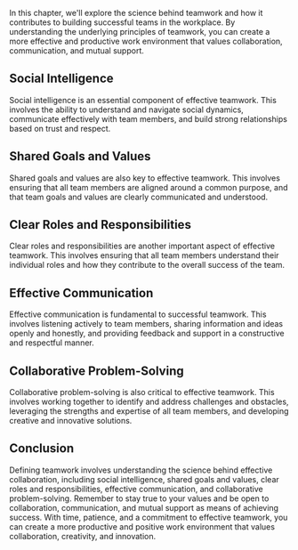 
In this chapter, we'll explore the science behind teamwork and how it contributes to building successful teams in the workplace. By understanding the underlying principles of teamwork, you can create a more effective and productive work environment that values collaboration, communication, and mutual support.

Social Intelligence
-------------------

Social intelligence is an essential component of effective teamwork. This involves the ability to understand and navigate social dynamics, communicate effectively with team members, and build strong relationships based on trust and respect.

Shared Goals and Values
-----------------------

Shared goals and values are also key to effective teamwork. This involves ensuring that all team members are aligned around a common purpose, and that team goals and values are clearly communicated and understood.

Clear Roles and Responsibilities
--------------------------------

Clear roles and responsibilities are another important aspect of effective teamwork. This involves ensuring that all team members understand their individual roles and how they contribute to the overall success of the team.

Effective Communication
-----------------------

Effective communication is fundamental to successful teamwork. This involves listening actively to team members, sharing information and ideas openly and honestly, and providing feedback and support in a constructive and respectful manner.

Collaborative Problem-Solving
-----------------------------

Collaborative problem-solving is also critical to effective teamwork. This involves working together to identify and address challenges and obstacles, leveraging the strengths and expertise of all team members, and developing creative and innovative solutions.

Conclusion
----------

Defining teamwork involves understanding the science behind effective collaboration, including social intelligence, shared goals and values, clear roles and responsibilities, effective communication, and collaborative problem-solving. Remember to stay true to your values and be open to collaboration, communication, and mutual support as means of achieving success. With time, patience, and a commitment to effective teamwork, you can create a more productive and positive work environment that values collaboration, creativity, and innovation.
